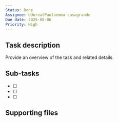 ```yaml
---
Status: Done
Assignee: UUnrealPauloemma casagrande
Due date: 2025-08-06
Priority: High
---
```

## Task description
Provide an overview of the task and related details.
  
## Sub-tasks
- [ ]
- [ ]
- [ ]
  
## Supporting files
[](https://www.notion.soundefined)
[](https://www.notion.soundefined)
[](https://www.notion.soundefined)